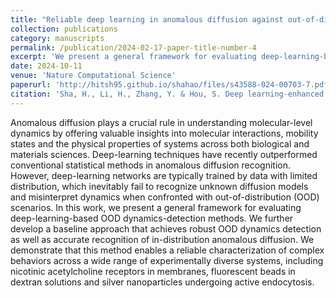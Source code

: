 ```yaml
---
title: "Reliable deep learning in anomalous diffusion against out-of-distribution dynamics"
collection: publications
category: manuscripts
permalink: /publication/2024-02-17-paper-title-number-4
excerpt: 'We present a general framework for evaluating deep-learning-based OOD dynamics-detection methods. We further develop a baseline approach that achieves robust OOD dynamics detection as well as accurate recognition of in-distribution anomalous diffusion. We demonstrate that this method enables a reliable characterization of complex behaviors across a wide range of experimentally diverse systems.'
date: 2024-10-11
venue: 'Nature Computational Science'
paperurl: 'http://hitsh95.github.io/shahao/files/s43588-024-00703-7.pdf'
citation: 'Sha, H., Li, H., Zhang, Y. & Hou, S. Deep learning-enhanced single-molecule spectrum imaging. APL Photonics 8(2023).'
---
```


Anomalous diffusion plays a crucial rule in understanding molecular-level dynamics by offering valuable insights into molecular interactions, mobility states and the physical properties of systems across both biological and materials sciences. Deep-learning techniques have recently outperformed conventional statistical methods in anomalous diffusion recognition. However, deep-learning networks are typically trained by data with limited distribution, which inevitably fail to recognize unknown diffusion models and misinterpret dynamics when confronted with out-of-distribution (OOD) scenarios. In this work, we present a general framework for evaluating deep-learning-based OOD dynamics-detection methods. We further develop a baseline approach that achieves robust OOD dynamics detection as well as accurate recognition of in-distribution anomalous diffusion. We demonstrate that this method enables a reliable characterization of complex behaviors across a wide range of experimentally diverse systems, including nicotinic acetylcholine receptors in membranes, fluorescent beads in dextran solutions and silver nanoparticles undergoing active endocytosis.
